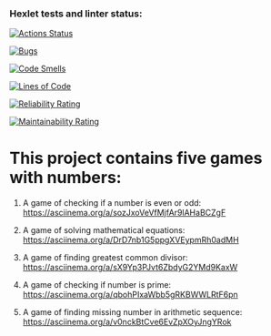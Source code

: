 ### Hexlet tests and linter status:
[![Actions Status](https://github.com/PaciFisting/python-project-49/actions/workflows/hexlet-check.yml/badge.svg)](https://github.com/PaciFisting/python-project-49/actions)

[![Bugs](https://sonarcloud.io/api/project_badges/measure?project=PaciFisting_python-project-49&metric=bugs)](https://sonarcloud.io/summary/new_code?id=PaciFisting_python-project-49)

[![Code Smells](https://sonarcloud.io/api/project_badges/measure?project=PaciFisting_python-project-49&metric=code_smells)](https://sonarcloud.io/summary/new_code?id=PaciFisting_python-project-49)

[![Lines of Code](https://sonarcloud.io/api/project_badges/measure?project=PaciFisting_python-project-49&metric=ncloc)](https://sonarcloud.io/summary/new_code?id=PaciFisting_python-project-49)

[![Reliability Rating](https://sonarcloud.io/api/project_badges/measure?project=PaciFisting_python-project-49&metric=reliability_rating)](https://sonarcloud.io/summary/new_code?id=PaciFisting_python-project-49)

[![Maintainability Rating](https://sonarcloud.io/api/project_badges/measure?project=PaciFisting_python-project-49&metric=sqale_rating)](https://sonarcloud.io/summary/new_code?id=PaciFisting_python-project-49)


# This project contains five games with numbers:
1. A game of checking if a number is even or odd:  https://asciinema.org/a/sozJxoVeVfMjfAr9lAHaBCZgF

2. A game of solving mathematical equations:  https://asciinema.org/a/DrD7nb1G5ppgXVEypmRh0adMH

3. A game of finding greatest common divisor:   https://asciinema.org/a/sX9Yp3PJvt6ZbdyG2YMd9KaxW

4. A game of checking if number is prime: https://asciinema.org/a/qbohPIxaWbb5gRKBWWLRtF6pn

5. A game of finding missing number in arithmetic sequence: https://asciinema.org/a/v0nckBtCve6EvZpXOyJngYRok
